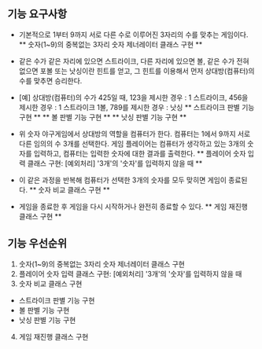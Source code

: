 ## 기능 요구사항
- 기본적으로 1부터 9까지 서로 다른 수로 이루어진 3자리의 수를 맞추는 게임이다.
** 숫자(1~9)의 중복없는 3자리 숫자 제너레이터 클래스 구현 **

- 같은 수가 같은 자리에 있으면 스트라이크, 다른 자리에 있으면 볼, 같은 수가 전혀 없으면 포볼 또는 낫싱이란 힌트를 얻고, 그 힌트를 이용해서 먼저 상대방(컴퓨터)의 수를 맞추면 승리한다.
* [예] 상대방(컴퓨터)의 수가 425일 때, 123을 제시한 경우 : 1 스트라이크, 456을 제시한 경우 : 1 스트라이크 1볼, 789를 제시한 경우 : 낫싱
** 스트라이크 판별 기능 구현 **
** 볼 판별 기능 구현 **
** 낫싱 판별 기능 구현 **

- 위 숫자 야구게임에서 상대방의 역할을 컴퓨터가 한다. 컴퓨터는 1에서 9까지 서로 다른 임의의 수 3개를 선택한다. 게임 플레이어는 컴퓨터가 생각하고 있는 3개의 숫자를 입력하고, 컴퓨터는 입력한 숫자에 대한 결과를 출력한다.
** 플레이어 숫자 입력 클래스 구현: [예외처리] '3개'의 '숫자'를 입력하지 않을 때 **

- 이 같은 과정을 반복해 컴퓨터가 선택한 3개의 숫자를 모두 맞히면 게임이 종료된다.
** 숫자 비교 클래스 구현 **

- 게임을 종료한 후 게임을 다시 시작하거나 완전히 종료할 수 있다.
** 게임 재진행 클래스 구현 **

## 기능 우선순위
1. 숫자(1~9)의 중복없는 3자리 숫자 제너레이터 클래스 구현
2. 플레이어 숫자 입력 클래스 구현: [예외처리] '3개'의 '숫자'를 입력하지 않을 때
3. 숫자 비교 클래스 구현
- 스트라이크 판별 기능 구현
- 볼 판별 기능 구현
- 낫싱 판별 기능 구현
4. 게임 재진행 클래스 구현

